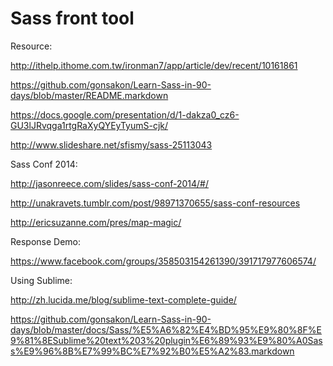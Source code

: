 Sass front tool
==============
Resource:

http://ithelp.ithome.com.tw/ironman7/app/article/dev/recent/10161861

https://github.com/gonsakon/Learn-Sass-in-90-days/blob/master/README.markdown

https://docs.google.com/presentation/d/1-dakza0_cz6-GU3lJRvqga1rtgRaXyQYEyTyumS-cjk/

http://www.slideshare.net/sfismy/sass-25113043

Sass Conf 2014:

http://jasonreece.com/slides/sass-conf-2014/#/

http://unakravets.tumblr.com/post/98971370655/sass-conf-resources

http://ericsuzanne.com/pres/map-magic/

Response Demo:

https://www.facebook.com/groups/358503154261390/391717977606574/

Using Sublime:

http://zh.lucida.me/blog/sublime-text-complete-guide/

https://github.com/gonsakon/Learn-Sass-in-90-days/blob/master/docs/Sass/%E5%A6%82%E4%BD%95%E9%80%8F%E9%81%8ESublime%20text%203%20plugin%E6%89%93%E9%80%A0Sass%E9%96%8B%E7%99%BC%E7%92%B0%E5%A2%83.markdown